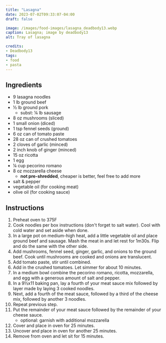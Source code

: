 ```yaml
---
title: "Lasagna"
date: 2023-07-02T09:33:07-04:00
draft: false

image: /images/food-images/lasagna_deadbody13.webp
caption: Lasagna; image by deadbody13
alt: Tray of lasagna

credits:
- Deadbody13
tags:
- food
- pasta
---
```


## Ingredients
- 9 lasagna noodles
- 1 lb ground beef
- &frac12; lb ground pork
    - subst: &frac14; lb sausage
- 8 oz mushrooms (sliced)
- 1 small onion (diced)
- 1 tsp fennel seeds (ground)
- 6 oz can of tomato paste
- 28 oz can of crushed tomatoes
- 2 cloves of garlic (minced)
- 2 inch knob of ginger (minced)
- 15 oz ricotta
- 1 egg
- &frac14; cup pecorino romano
- 8 oz mozzarella cheese
    - **not pre-shredded**, cheaper is better, feel free to add more
- salt & pepper
- vegetable oil (for cooking meat)
- olive oil (for cooking sauce)

## Instructions
1. Preheat oven to 375F
1. Cook noodles per box instructions (don't forget to salt water). Cool with cold water and set aside when done.
1. In a large pot on medium-high heat, add a little vegetable oil and place ground beef and sausage. Mash the meat in and let rest for 1m30s. Flip and do the same with the other side.
1. Add mushrooms, fennel seed, ginger, garlic, and onions to the ground beef. Cook until mushrooms are cooked and onions are translucent.
1. Add tomato paste, stir until combined.
1. Add in the crushed tomatoes. Let simmer for about 10 minutes.
1. In a medium bowl combine the pecorino romano, ricotta, mozzarella, and egg with a generous amount of salt and pepper.
1. In a 9&frac12;x11 baking pan, lay a fourth of your meat sauce mix followed by layer made by laying 3 cooked noodles.
1. Next, add a fourth of the meat sauce, followed by a third of the cheese mix, followed by another 3 noodles.
1. Repeat previous step.
1. Put the remainder of your meat sauce followed by the remainder of your cheese sauce.
    - optional: garnish with additional mozzarella
1. Cover and place in oven for 25 minutes.
1. Uncover and place in oven for another 25 minutes.
1. Remove from oven and let sit for 15 minutes.
